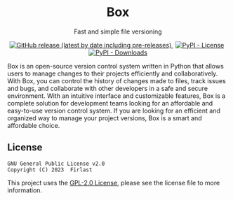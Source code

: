 <h1 align="center">Box</h1>
<p align="center">Fast and simple file versioning</p>

<p align="center">
    <a href="https://github.com/firlast/box/releases">
        <img alt="GitHub release (latest by date including pre-releases)" src="https://img.shields.io/github/v/release/firlast/box?include_prereleases">
    </a>
    <a href="https://github.com/firlast/box/blob/master/LICENSE" style="margin-right: 5px; margin-left: 5px">
        <img alt="PyPI - License" src="https://img.shields.io/pypi/l/box">
    </a>
    <a href="https://pypi.org/project/box">
        <img alt="PyPI - Downloads" src="https://img.shields.io/pypi/dm/box">
    </a>
</p>

Box is an open-source version control system written in Python that allows users to manage changes to their projects efficiently and collaboratively. With Box, you can control the history of changes made to files, track issues and bugs, and collaborate with other developers in a safe and secure environment. With an intuitive interface and customizable features, Box is a complete solution for development teams looking for an affordable and easy-to-use version control system. If you are looking for an efficient and organized way to manage your project versions, Box is a smart and affordable choice.

## License

```text
GNU General Public License v2.0
Copyright (C) 2023  Firlast
```

This project uses the [GPL-2.0 License](https://github.com/firlast/box/blob/master/LICENSE), please see the license file to more information.